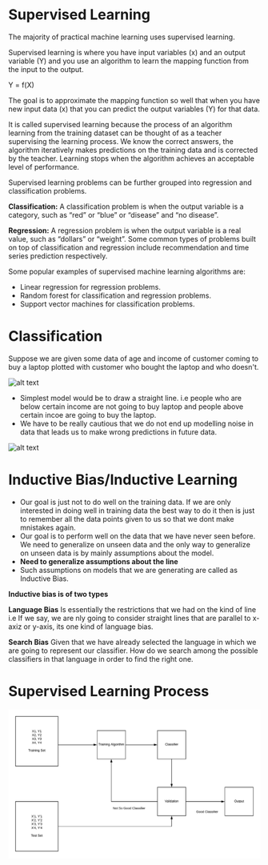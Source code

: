 # Supervised Learning

The majority of practical machine learning uses supervised learning.

Supervised learning is where you have input variables (x) and an output variable (Y) and you use an algorithm to learn the mapping function from the input to the output.

Y = f(X)

The goal is to approximate the mapping function so well that when you have new input data (x) that you can predict the output variables (Y) for that data.

It is called supervised learning because the process of an algorithm learning from the training dataset can be thought of as a teacher supervising the learning process. We know the correct answers, the algorithm iteratively makes predictions on the training data and is corrected by the teacher. Learning stops when the algorithm achieves an acceptable level of performance.

Supervised learning problems can be further grouped into regression and classification problems.

**Classification:** A classification problem is when the output variable is a category, such as “red” or “blue” or “disease” and “no disease”.

**Regression:** A regression problem is when the output variable is a real value, such as “dollars” or “weight”.
Some common types of problems built on top of classification and regression include recommendation and time series prediction respectively.

Some popular examples of supervised machine learning algorithms are:

- Linear regression for regression problems.
- Random forest for classification and regression problems.
- Support vector machines for classification problems.

# Classification

Suppose we are given some data of age and income of customer coming to buy a laptop plotted with customer who bought the laptop and who doesn't.

![alt text]( )

- Simplest model would be to draw a straight line. i.e people who are below certain income are not going to buy laptop and people above certain incoe are going to buy the laptop.
- We have to be really cautious that we do not end up modelling noise in data that leads us to make wrong predictions in future data.

![alt text]( )

# Inductive Bias/Inductive Learning

- Our goal is just not to do well on the training data. If we are only interested in doing well in training data the best way to do it then is just to remember all the data points given to us so that we dont make mnistakes again.
- Our goal is to perform well on the data that we have never seen before. We need to generalize on unseen data and the only way to generalize on unseen data is by mainly assumptions about the model.
- **Need to generalize assumptions about the line**
- Such assumptions on models that we are generating are called as Inductive Bias.

**Inductive bias is of two types**

**Language Bias**
Is essentially the restrictions that we had on the kind of line i.e If we say, we are nly going to consider straight lines that are parallel to x-axiz or y-axis, its one kind of language bias.

**Search Bias**
Given that we have already selected the language in which we are going to represent our classifier. How do we search among the possible classifiers in that language in order to find the right one.

# Supervised Learning Process

![alt text]( https://raw.githubusercontent.com/AbhishekKumar4/Data-Analytics/master/Machine%20Learning/Supervised%20Learning/SupervisedProcess.png)



